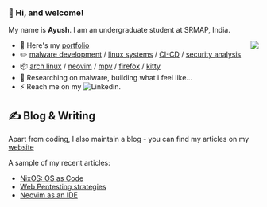 ### 💠 Hi, and welcome!
My name is **Ayush**<!-- the bold part is the origin of my ID -->. I am an undergraduate student at SRMAP, India.


  <img src="https://discord-readme-badge.vercel.app/api?id=1031196479337013338" align='right' />


-   📎 Here's my [portfolio](https://spirizeon.github.io)
-   :pencil2: [malware development](https://en.wikipedia.org/wiki/Malware) / [linux systems](https://en.wikipedia.org/wiki/Linux) / [CI-CD](https://en.wikipedia.org/wiki/CI/CD) / [security analysis](https://en.wikipedia.org/wiki/Computer_security)
-   :package: [arch linux](https://wiki.archlinux.org/title/Arch_Linux) / [neovim](https://neovim.io/) / [mpv](https://mpv.io/) / [firefox](https://www.mozilla.org/firefox/) / [kitty](https://github.com/kovidgoyal/kitty)
-   :seedling: Researching on malware, building what i feel like...
-   ⚡ Reach me on my ![Linkedin](https://in.linkedin.com/in/ayushduttasrmap).

## ✍ Blog & Writing

Apart from coding, I also maintain a blog - you can find my articles on my [website](spirizeon.github.io/blogs) 

A sample of my recent articles:
- [NixOS: OS as Code](https://spirizeon.github.io/blogposts/nixos.html)
- [Web Pentesting strategies](https://spirizeon.github.io/blogposts/wap.html)
- [Neovim as an IDE](https://spirizeon.github.io/blogposts/ide.html)

